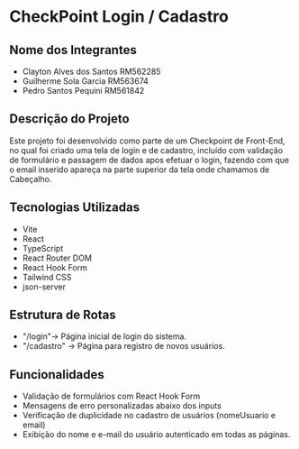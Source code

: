 # CheckPoint Login / Cadastro

## Nome dos Integrantes
- Clayton Alves dos Santos RM562285
- Guilherme Sola Garcia RM563674
- Pedro Santos Pequini RM561842

## Descrição do Projeto
Este projeto foi desenvolvido como parte de um Checkpoint de Front-End, no qual foi criado uma tela de login e de cadastro, incluído com validação de formulário e passagem de dados apos efetuar o login, fazendo com que o email inserido apareça na parte superior da tela onde chamamos de Cabeçalho. 



## Tecnologias Utilizadas
- Vite
- React
- TypeScript
- React Router DOM
- React Hook Form
- Tailwind CSS
- json-server



## Estrutura de Rotas
- "/login"-> Página inicial de login do sistema.  
- "/cadastro" -> Página para registro de novos usuários.  



## Funcionalidades
- Validação de formulários com React Hook Form
- Mensagens de erro personalizadas abaixo dos inputs  
- Verificação de duplicidade no cadastro de usuários (nomeUsuario e email)
- Exibição do nome e e-mail do usuário autenticado em todas as páginas.